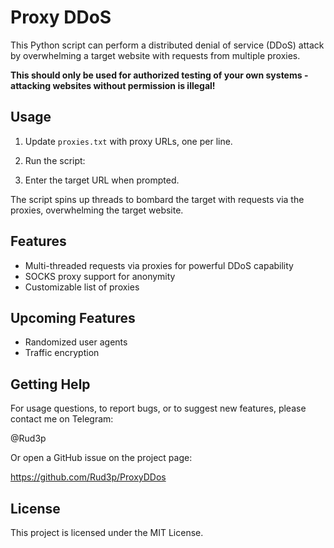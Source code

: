 # Proxy DDoS

This Python script can perform a distributed denial of service (DDoS) attack by overwhelming a target website with requests from multiple proxies.

**This should only be used for authorized testing of your own systems - attacking websites without permission is illegal!** 

## Usage

1. Update `proxies.txt` with proxy URLs, one per line.

2. Run the script: 

3. Enter the target URL when prompted.

The script spins up threads to bombard the target with requests via the proxies, overwhelming the target website.

## Features

- Multi-threaded requests via proxies for powerful DDoS capability  
- SOCKS proxy support for anonymity
- Customizable list of proxies

## Upcoming Features

- Randomized user agents 
- Traffic encryption

## Getting Help 

For usage questions, to report bugs, or to suggest new features, please contact me on Telegram: 

@Rud3p

Or open a GitHub issue on the project page:

https://github.com/Rud3p/ProxyDDos

## License

This project is licensed under the MIT License.

